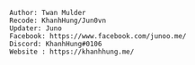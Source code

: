    
    Author: Twan Mulder
    Recode: KhanhHung/Jun0vn
    Updater: Juno
    Facebook: https://www.facebook.com/junoo.me/
    Discord: KhanhHung#0106
    Website : https://khanhhung.me/
